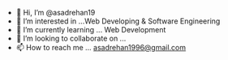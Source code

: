 - 👋 Hi, I’m @asadrehan19
- 👀 I’m interested in ...Web Developing & Software Engineering
- 🌱 I’m currently learning ... Web Development
- 💞️ I’m looking to collaborate on ...
- 📫 How to reach me ... asadrehan1996@gmail.com

<!---
asadrehan19/asadrehan19 is a ✨ special ✨ repository because its `README.md` (this file) appears on your GitHub profile.
You can click the Preview link to take a look at your changes.
--->
